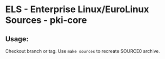 # ELS - Enterprise Linux/EuroLinux Sources - pki-core
 
## Usage:
  Checkout branch or tag. Use `make sources` to recreate  SOURCE0 archive.
